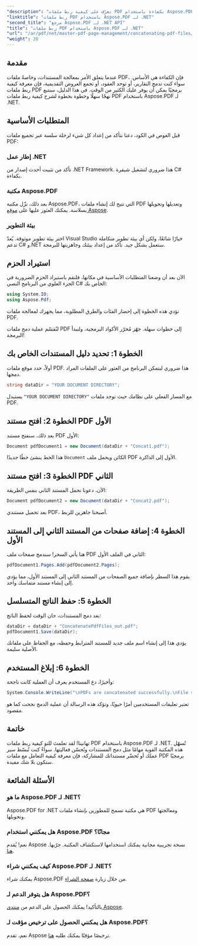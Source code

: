 ```yaml
---
"description": "تعرّف على كيفية ربط ملفات PDF بكفاءة باستخدام Aspose.PDF لـ .NET من خلال هذا الدليل الشامل. اتبع تعليماتنا خطوة بخطوة لدمج التقارير والعقود بسلاسة."
"linktitle": "ربط ملفات PDF باستخدام Aspose.PDF لـ .NET"
"second_title": "مرجع Aspose.PDF لـ .NET API"
"title": "ربط ملفات PDF باستخدام Aspose.PDF لـ .NET"
"url": "/ar/pdf/net/master-pdf-page-management/concatenating-pdf-files/"
"weight": 20
---
```


## مقدمة

عندما يتعلق الأمر بمعالجة المستندات، وخاصةً ملفات PDF، فإن الكفاءة هي الأساس. سواء كنت تدمج التقارير، أو توحد العقود، أو تجمع العروض التقديمية، فإن معرفة كيفية ربط ملفات PDF برمجيًا يمكن أن يوفر عليك الكثير من الوقت. في هذا الدليل، سنتبع نهجًا سهلًا وخطوة بخطوة لشرح كيفية ربط ملفات PDF باستخدام Aspose.PDF لـ .NET.

## المتطلبات الأساسية

قبل الغوص في الكود، دعنا نتأكد من إعداد كل شيء لرحلة سلسة عبر تجميع ملفات PDF:

### إطار عمل .NET

تأكد من تثبيت أحدث إصدار من .NET Framework. هذا ضروري لتشغيل شيفرة C# بكفاءة.

### مكتبة Aspose.PDF

بعد ذلك، نزّل مكتبة Aspose.PDF، التي تتيح لك إنشاء ملفات PDF وتعديلها وتحويلها بسلاسة. يمكنك العثور عليها على [موقع Aspose](https://releases.aspose.com/pdf/net/).

### بيئة التطوير

اختر بيئة تطوير موثوقة. يُعدّ Visual Studio خيارًا شائعًا، ولكن أي بيئة تطوير متكاملة تدعم C# و.NET ستعمل بشكل جيد. تأكد من إعداد بيئتك وجاهزيتها للبرمجة.

## استيراد الحزم

الآن بعد أن وضعنا المتطلبات الأساسية في مكانها، فلنقم باستيراد الحزم الضرورية في الجزء العلوي من البرنامج النصي C# الخاص بك:

```csharp
using System.IO;
using Aspose.Pdf;
```

تؤدي هذه الخطوة إلى إحضار الفئات والطرق المطلوبة، مما يجهزك لمعالجة ملفات PDF.

لنُقسّم عملية دمج ملفات PDF إلى خطوات سهلة. جهّز مُحرّر الأكواد البرمجية، ولنبدأ البرمجة!

## الخطوة 1: تحديد دليل المستندات الخاص بك

أولاً، حدد موقع ملفات PDF. هذا ضروري ليتمكن البرنامج من العثور على الملفات المراد دمجها.

```csharp
string dataDir = "YOUR DOCUMENT DIRECTORY";
```

يستبدل `"YOUR DOCUMENT DIRECTORY"` مع المسار الفعلي على نظامك حيث توجد ملفات PDF.

## الخطوة 2: افتح مستند PDF الأول

بعد ذلك، سنفتح مستند PDF الأول:

```csharp
Document pdfDocument1 = new Document(dataDir + "Concat1.pdf");
```

هذا الخط ينشئ خطًا جديدًا `Document` الكائن ويحمل ملف PDF الأول إلى الذاكرة.

## الخطوة 3: افتح مستند PDF الثاني

الآن، دعونا نحمل المستند الثاني بنفس الطريقة:

```csharp
Document pdfDocument2 = new Document(dataDir + "Concat2.pdf");
```

بعد تحميل مستندي PDF، أصبحنا جاهزين للربط.

## الخطوة 4: إضافة صفحات من المستند الثاني إلى المستند الأول

هنا يأتي السحر! سندمج صفحات ملف PDF الثاني في الملف الأول:

```csharp
pdfDocument1.Pages.Add(pdfDocument2.Pages);
```

يقوم هذا السطر بإضافة جميع الصفحات من المستند الثاني إلى المستند الأول، مما يؤدي إلى إنشاء مستند متماسك واحد.

## الخطوة 5: حفظ الناتج المتسلسل

بعد دمج المستندات، حان الوقت لحفظ الناتج:

```csharp
dataDir = dataDir + "ConcatenatePdfFiles_out.pdf";
pdfDocument1.Save(dataDir);
```

يؤدي هذا إلى إنشاء اسم ملف جديد للمستند المترابط وحفظه، مع الحفاظ على ملفاتك الأصلية سليمة.

## الخطوة 6: إبلاغ المستخدم

وأخيرًا، دع المستخدم يعرف أن العملية كانت ناجحة:

```csharp
System.Console.WriteLine("\nPDFs are concatenated successfully.\nFile saved at " + dataDir);
```

تعتبر تعليقات المستخدمين أمرًا حيويًا، وتؤكد هذه الرسالة أن عملية الدمج نجحت كما هو مقصود.

## خاتمة

تهانينا! لقد تعلمتَ للتو كيفية ربط ملفات PDF باستخدام Aspose.PDF لـ .NET. تُسهّل هذه المكتبة القوية مهامًا مثل دمج المستندات وتُحسّن فعاليتها. سواءً كنت تُبسّط سير عملك أو تُحضّر مستنداتك للمشاركة، فإن معرفة كيفية التعامل مع ملفات PDF برمجيًا ستكون بلا شك مفيدة.

## الأسئلة الشائعة

### ما هو Aspose.PDF لـ .NET؟  
Aspose.PDF for .NET هي مكتبة تسمح للمطورين بإنشاء ملفات PDF ومعالجتها وتحويلها.

### هل يمكنني استخدام Aspose.PDF مجانًا؟  
نعم! يُقدم Aspose نسخة تجريبية مجانية يمكنك استخدامها لاستكشاف المكتبة. جرّبها. [هنا](https://releases.aspose.com/).

### كيف يمكنني شراء Aspose.PDF لـ .NET؟  
يمكنك شراء Aspose.PDF من خلال زيارة [صفحة الشراء](https://purchase.aspose.com/buy).

### هل يتوفر الدعم لـ Aspose.PDF؟  
بالتأكيد! يمكنك الحصول على الدعم من [منتدى Aspose](https://forum.aspose.com/c/pdf/10).

### هل يمكنني الحصول على ترخيص مؤقت لـ Aspose.PDF؟  
نعم، تقدم Aspose ترخيصًا مؤقتًا يمكنك طلبه [هنا](https://purchase.aspose.com/temporary-license/).